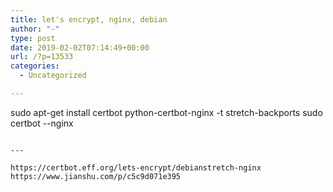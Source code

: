 ```yaml
---
title: let's encrypt, nginx, debian
author: "-"
type: post
date: 2019-02-02T07:14:49+00:00
url: /?p=13533
categories:
  - Uncategorized

---
```

sudo apt-get install certbot python-certbot-nginx -t stretch-backports
sudo certbot --nginx

```

---

https://certbot.eff.org/lets-encrypt/debianstretch-nginx
https://www.jianshu.com/p/c5c9d071e395